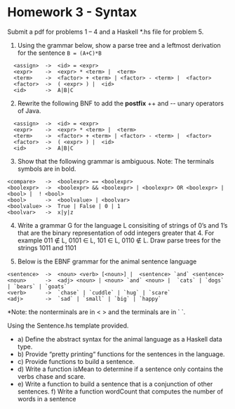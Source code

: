 # Homework 3 - Syntax
Submit a pdf for problems 1 – 4 and a Haskell *.hs file for problem 5.

1. Using the grammar below, show a parse tree and a leftmost derivation for the sentence `B = (A+C)*B`
```
  <assign>  ->  <id> = <expr>
  <expr>    ->  <expr> * <term> |  <term>
  <term>    ->  <factor> + <term> | <factor> - <term> |  <factor>
  <factor>  ->  ( <expr> ) |  <id>
  <id>      ->  A|B|C
```

2. Rewrite the following BNF to add the **postfix** ++ and -- unary operators of Java.
```
  <assign>  ->  <id> = <expr>
  <expr>    ->  <expr> * <term> |  <term>
  <term>    ->  <factor> + <term> | <factor> - <term> |  <factor>
  <factor>  ->  ( <expr> ) |  <id>
  <id>      ->  A|B|C
```

3. Show that the following grammar is ambiguous. Note: The terminals symbols are in bold.
```
<compare>   ->  <boolexpr> == <boolexpr>
<boolexpr>  ->  <boolexpr> && <boolexpr> | <boolexpr> OR <boolexpr> |  <bool> |  ! <bool>
<bool>      ->  <boolvalue> | <boolvar>
<boolvalue> ->  True | False | 0 | 1
<boolvar>   ->  x|y|z
```

4. Write a grammar G for the language L consisiting of strings of 0’s and 1’s that are the binary representation of odd integers greater that 4. For example 011 ∉ L, 0101 ∈ L, 101 ∈ L, 0110 ∉ L. Draw parse trees for the strings 1011 and 1101

5. Below is the EBNF grammar for the animal sentence language
```
<sentence>  ->  <noun> <verb> [<noun>] |  <sentence> `and` <sentence>
<noun>      ->  <adj> <noun> | <noun> `and` <noun> |  `cats` | `dogs` | `bears` | `goats`
<verb>      ->  `chase` | `cuddle` | `hug` | `scare`
<adj>       ->  `sad` | `small` | `big` | `happy`
```

*Note: the nonterminals are in < > and the terminals are in \` \`.

Using the Sentence.hs template provided.
- a) Define the abstract syntax for the animal language as a Haskell data type.
- b) Provide “pretty printing“ functions for the sentences in the language.
- c) Provide functions to build a sentence.
- d) Write a function isMean to determine if a sentence only contains the verbs chase and scare.
- e) Write a function to build a sentence that is a conjunction of other sentences. f) Write a function wordCount that computes the number of words in a sentence
